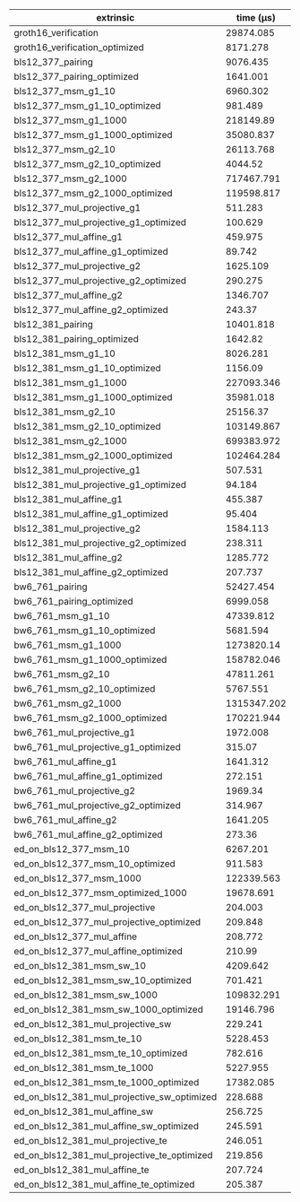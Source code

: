 | extrinsic                                   | time (µs)   |
| ------------------------------------------- | ----------- |
| groth16_verification                        | 29874.085   |
| groth16_verification_optimized              | 8171.278    |
| bls12_377_pairing                           | 9076.435    |
| bls12_377_pairing_optimized                 | 1641.001    |
| bls12_377_msm_g1_10                         | 6960.302    |
| bls12_377_msm_g1_10_optimized               | 981.489     |
| bls12_377_msm_g1_1000                       | 218149.89   |
| bls12_377_msm_g1_1000_optimized             | 35080.837   |
| bls12_377_msm_g2_10                         | 26113.768   |
| bls12_377_msm_g2_10_optimized               | 4044.52     |
| bls12_377_msm_g2_1000                       | 717467.791  |
| bls12_377_msm_g2_1000_optimized             | 119598.817  |
| bls12_377_mul_projective_g1                 | 511.283     |
| bls12_377_mul_projective_g1_optimized       | 100.629     |
| bls12_377_mul_affine_g1                     | 459.975     |
| bls12_377_mul_affine_g1_optimized           | 89.742      |
| bls12_377_mul_projective_g2                 | 1625.109    |
| bls12_377_mul_projective_g2_optimized       | 290.275     |
| bls12_377_mul_affine_g2                     | 1346.707    |
| bls12_377_mul_affine_g2_optimized           | 243.37      |
| bls12_381_pairing                           | 10401.818   |
| bls12_381_pairing_optimized                 | 1642.82     |
| bls12_381_msm_g1_10                         | 8026.281    |
| bls12_381_msm_g1_10_optimized               | 1156.09     |
| bls12_381_msm_g1_1000                       | 227093.346  |
| bls12_381_msm_g1_1000_optimized             | 35981.018   |
| bls12_381_msm_g2_10                         | 25156.37    |
| bls12_381_msm_g2_10_optimized               | 103149.867  |
| bls12_381_msm_g2_1000                       | 699383.972  |
| bls12_381_msm_g2_1000_optimized             | 102464.284  |
| bls12_381_mul_projective_g1                 | 507.531     |
| bls12_381_mul_projective_g1_optimized       | 94.184      |
| bls12_381_mul_affine_g1                     | 455.387     |
| bls12_381_mul_affine_g1_optimized           | 95.404      |
| bls12_381_mul_projective_g2                 | 1584.113    |
| bls12_381_mul_projective_g2_optimized       | 238.311     |
| bls12_381_mul_affine_g2                     | 1285.772    |
| bls12_381_mul_affine_g2_optimized           | 207.737     |
| bw6_761_pairing                             | 52427.454   |
| bw6_761_pairing_optimized                   | 6999.058    |
| bw6_761_msm_g1_10                           | 47339.812   |
| bw6_761_msm_g1_10_optimized                 | 5681.594    |
| bw6_761_msm_g1_1000                         | 1273820.14  |
| bw6_761_msm_g1_1000_optimized               | 158782.046  |
| bw6_761_msm_g2_10                           | 47811.261   |
| bw6_761_msm_g2_10_optimized                 | 5767.551    |
| bw6_761_msm_g2_1000                         | 1315347.202 |
| bw6_761_msm_g2_1000_optimized               | 170221.944  |
| bw6_761_mul_projective_g1                   | 1972.008    |
| bw6_761_mul_projective_g1_optimized         | 315.07      |
| bw6_761_mul_affine_g1                       | 1641.312    |
| bw6_761_mul_affine_g1_optimized             | 272.151     |
| bw6_761_mul_projective_g2                   | 1969.34     |
| bw6_761_mul_projective_g2_optimized         | 314.967     |
| bw6_761_mul_affine_g2                       | 1641.205    |
| bw6_761_mul_affine_g2_optimized             | 273.36      |
| ed_on_bls12_377_msm_10                      | 6267.201    |
| ed_on_bls12_377_msm_10_optimized            | 911.583     |
| ed_on_bls12_377_msm_1000                    | 122339.563  |
| ed_on_bls12_377_msm_optimized_1000          | 19678.691   |
| ed_on_bls12_377_mul_projective              | 204.003     |
| ed_on_bls12_377_mul_projective_optimized    | 209.848     |
| ed_on_bls12_377_mul_affine                  | 208.772     |
| ed_on_bls12_377_mul_affine_optimized        | 210.99      |
| ed_on_bls12_381_msm_sw_10                   | 4209.642    |
| ed_on_bls12_381_msm_sw_10_optimized         | 701.421     |
| ed_on_bls12_381_msm_sw_1000                 | 109832.291  |
| ed_on_bls12_381_msm_sw_1000_optimized       | 19146.796   |
| ed_on_bls12_381_mul_projective_sw           | 229.241     |
| ed_on_bls12_381_msm_te_10                   | 5228.453    |
| ed_on_bls12_381_msm_te_10_optimized         | 782.616     |
| ed_on_bls12_381_msm_te_1000                 | 5227.955    |
| ed_on_bls12_381_msm_te_1000_optimized       | 17382.085   |
| ed_on_bls12_381_mul_projective_sw_optimized | 228.688     |
| ed_on_bls12_381_mul_affine_sw               | 256.725     |
| ed_on_bls12_381_mul_affine_sw_optimized     | 245.591     |
| ed_on_bls12_381_mul_projective_te           | 246.051     |
| ed_on_bls12_381_mul_projective_te_optimized | 219.856     |
| ed_on_bls12_381_mul_affine_te               | 207.724     |
| ed_on_bls12_381_mul_affine_te_optimized     | 205.387     |
